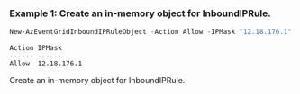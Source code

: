 ### Example 1: Create an in-memory object for InboundIPRule.
```powershell
New-AzEventGridInboundIPRuleObject -Action Allow -IPMask "12.18.176.1"
```

```output
Action IPMask
------ ------
Allow  12.18.176.1
```

Create an in-memory object for InboundIPRule.